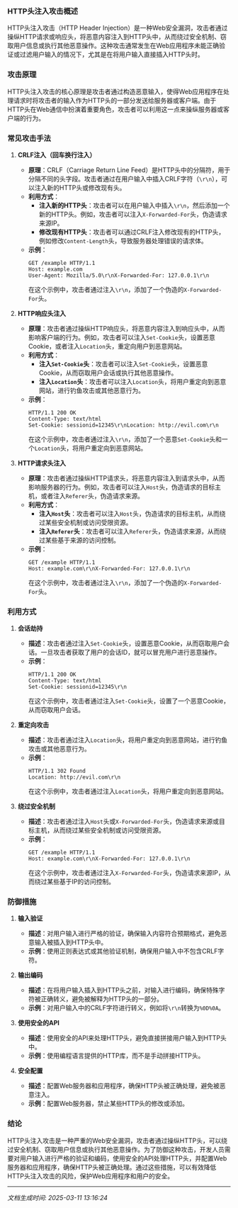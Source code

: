 ### HTTP头注入攻击概述

HTTP头注入攻击（HTTP Header Injection）是一种Web安全漏洞，攻击者通过操纵HTTP请求或响应头，将恶意内容注入到HTTP头中，从而绕过安全机制、窃取用户信息或执行其他恶意操作。这种攻击通常发生在Web应用程序未能正确验证或过滤用户输入的情况下，尤其是在将用户输入直接插入HTTP头时。

### 攻击原理

HTTP头注入攻击的核心原理是攻击者通过构造恶意输入，使得Web应用程序在处理请求时将攻击者的输入作为HTTP头的一部分发送给服务器或客户端。由于HTTP头在Web通信中扮演着重要角色，攻击者可以利用这一点来操纵服务器或客户端的行为。

### 常见攻击手法

1. **CRLF注入（回车换行注入）**
   - **原理**：CRLF（Carriage Return Line Feed）是HTTP头中的分隔符，用于分隔不同的头字段。攻击者通过在用户输入中插入CRLF字符（`\r\n`），可以注入新的HTTP头或修改现有头。
   - **利用方式**：
     - **注入新的HTTP头**：攻击者可以在用户输入中插入`\r\n`，然后添加一个新的HTTP头。例如，攻击者可以注入`X-Forwarded-For`头，伪造请求来源IP。
     - **修改现有HTTP头**：攻击者可以通过CRLF注入修改现有的HTTP头，例如修改`Content-Length`头，导致服务器处理错误的请求体。
   - **示例**：
     ```http
     GET /example HTTP/1.1
     Host: example.com
     User-Agent: Mozilla/5.0\r\nX-Forwarded-For: 127.0.0.1\r\n
     ```
     在这个示例中，攻击者通过注入`\r\n`，添加了一个伪造的`X-Forwarded-For`头。

2. **HTTP响应头注入**
   - **原理**：攻击者通过操纵HTTP响应头，将恶意内容注入到响应头中，从而影响客户端的行为。例如，攻击者可以注入`Set-Cookie`头，设置恶意Cookie，或者注入`Location`头，重定向用户到恶意网站。
   - **利用方式**：
     - **注入`Set-Cookie`头**：攻击者可以注入`Set-Cookie`头，设置恶意Cookie，从而窃取用户会话或执行其他恶意操作。
     - **注入`Location`头**：攻击者可以注入`Location`头，将用户重定向到恶意网站，进行钓鱼攻击或其他恶意行为。
   - **示例**：
     ```http
     HTTP/1.1 200 OK
     Content-Type: text/html
     Set-Cookie: sessionid=12345\r\nLocation: http://evil.com\r\n
     ```
     在这个示例中，攻击者通过注入`\r\n`，添加了一个恶意`Set-Cookie`头和一个`Location`头，将用户重定向到恶意网站。

3. **HTTP请求头注入**
   - **原理**：攻击者通过操纵HTTP请求头，将恶意内容注入到请求头中，从而影响服务器的行为。例如，攻击者可以注入`Host`头，伪造请求的目标主机，或者注入`Referer`头，伪造请求来源。
   - **利用方式**：
     - **注入`Host`头**：攻击者可以注入`Host`头，伪造请求的目标主机，从而绕过某些安全机制或访问受限资源。
     - **注入`Referer`头**：攻击者可以注入`Referer`头，伪造请求来源，从而绕过某些基于来源的访问控制。
   - **示例**：
     ```http
     GET /example HTTP/1.1
     Host: example.com\r\nX-Forwarded-For: 127.0.0.1\r\n
     ```
     在这个示例中，攻击者通过注入`\r\n`，添加了一个伪造的`X-Forwarded-For`头。

### 利用方式

1. **会话劫持**
   - **描述**：攻击者通过注入`Set-Cookie`头，设置恶意Cookie，从而窃取用户会话。一旦攻击者获取了用户的会话ID，就可以冒充用户进行恶意操作。
   - **示例**：
     ```http
     HTTP/1.1 200 OK
     Content-Type: text/html
     Set-Cookie: sessionid=12345\r\n
     ```
     在这个示例中，攻击者通过注入`Set-Cookie`头，设置了一个恶意Cookie，从而窃取用户会话。

2. **重定向攻击**
   - **描述**：攻击者通过注入`Location`头，将用户重定向到恶意网站，进行钓鱼攻击或其他恶意行为。
   - **示例**：
     ```http
     HTTP/1.1 302 Found
     Location: http://evil.com\r\n
     ```
     在这个示例中，攻击者通过注入`Location`头，将用户重定向到恶意网站。

3. **绕过安全机制**
   - **描述**：攻击者通过注入`Host`头或`X-Forwarded-For`头，伪造请求来源或目标主机，从而绕过某些安全机制或访问受限资源。
   - **示例**：
     ```http
     GET /example HTTP/1.1
     Host: example.com\r\nX-Forwarded-For: 127.0.0.1\r\n
     ```
     在这个示例中，攻击者通过注入`X-Forwarded-For`头，伪造请求来源IP，从而绕过某些基于IP的访问控制。

### 防御措施

1. **输入验证**
   - **描述**：对用户输入进行严格的验证，确保输入内容符合预期格式，避免恶意输入被插入到HTTP头中。
   - **示例**：使用正则表达式或其他验证机制，确保用户输入中不包含CRLF字符。

2. **输出编码**
   - **描述**：在将用户输入插入到HTTP头之前，对输入进行编码，确保特殊字符被正确转义，避免被解释为HTTP头的一部分。
   - **示例**：对用户输入中的CRLF字符进行转义，例如将`\r\n`转换为`%0D%0A`。

3. **使用安全的API**
   - **描述**：使用安全的API来处理HTTP头，避免直接拼接用户输入到HTTP头中。
   - **示例**：使用编程语言提供的HTTP库，而不是手动拼接HTTP头。

4. **安全配置**
   - **描述**：配置Web服务器和应用程序，确保HTTP头被正确处理，避免被恶意注入。
   - **示例**：配置Web服务器，禁止某些HTTP头的修改或添加。

### 结论

HTTP头注入攻击是一种严重的Web安全漏洞，攻击者通过操纵HTTP头，可以绕过安全机制、窃取用户信息或执行其他恶意操作。为了防御这种攻击，开发人员需要对用户输入进行严格的验证和编码，使用安全的API处理HTTP头，并配置Web服务器和应用程序，确保HTTP头被正确处理。通过这些措施，可以有效降低HTTP头注入攻击的风险，保护Web应用程序和用户的安全。

---

*文档生成时间: 2025-03-11 13:16:24*






















